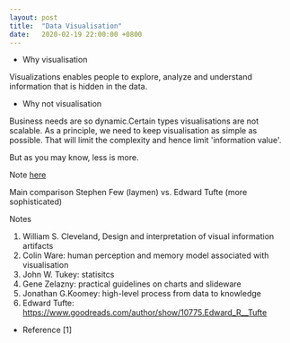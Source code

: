 ```yaml
---
layout: post
title:  "Data Visualisation"
date:   2020-02-19 22:00:00 +0800
---
```

- Why visualisation

Visualizations enables people to explore, analyze and understand information that is hidden in the data.

- Why not visualisation

Business needs are so dynamic.Certain types visualisations are not scalable. As a principle, we need to keep visualisation as simple as possible. That will limit the complexity and hence limit 'information value'. 

But as you may know, less is more.

Note [here](https://www.evernote.com/l/Aaq17Hc8JT1PH44bdQZeB7-WsE0hfLeuFAY)

Main comparison
Stephen Few (laymen) vs. Edward Tufte (more sophisticated)

Notes
1. William S. Cleveland, Design and interpretation of visual information artifacts
2. Colin Ware: human perception and memory model associated with visualisation
3. John W. Tukey: statisitcs
4. Gene Zelazny: practical guidelines on charts and slideware
5. Jonathan G.Koomey: high-level process from data to knowledge
6. Edward Tufte: https://www.goodreads.com/author/show/10775.Edward_R__Tufte

- Reference
[1] 

